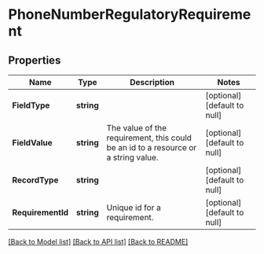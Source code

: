 # PhoneNumberRegulatoryRequirement

## Properties
Name | Type | Description | Notes
------------ | ------------- | ------------- | -------------
**FieldType** | **string** |  | [optional] [default to null]
**FieldValue** | **string** | The value of the requirement, this could be an id to a resource or a string value. | [optional] [default to null]
**RecordType** | **string** |  | [optional] [default to null]
**RequirementId** | **string** | Unique id for a requirement. | [optional] [default to null]

[[Back to Model list]](../README.md#documentation-for-models) [[Back to API list]](../README.md#documentation-for-api-endpoints) [[Back to README]](../README.md)


